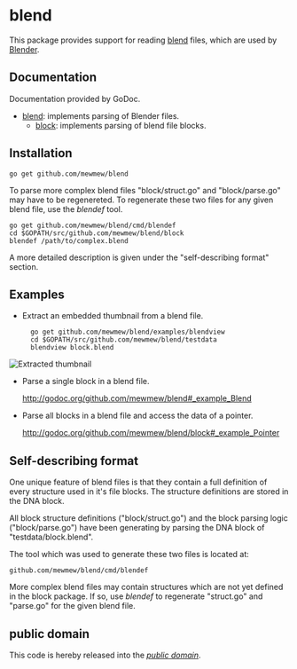 blend
=====

This package provides support for reading [blend][1] files, which are used by
[Blender][].

[1]: http://www.blender.org/development/architecture/blender-file-format/
[Blender]: http://www.blender.org/

Documentation
-------------

Documentation provided by GoDoc.

- [blend][]: implements parsing of Blender files.
	- [block][]: implements parsing of blend file blocks.

[blend]: http://godoc.org/github.com/mewmew/blend
[block]: http://godoc.org/github.com/mewmew/blend/block

Installation
------------

	go get github.com/mewmew/blend

To parse more complex blend files "block/struct.go" and "block/parse.go" may
have to be regenereted. To regenerate these two files for any given blend file,
use the *blendef* tool.

	go get github.com/mewmew/blend/cmd/blendef
	cd $GOPATH/src/github.com/mewmew/blend/block
	blendef /path/to/complex.blend

A more detailed description is given under the "self-describing format" section.

Examples
--------

* Extract an embedded thumbnail from a blend file.

		go get github.com/mewmew/blend/examples/blendview
		cd $GOPATH/src/github.com/mewmew/blend/testdata
		blendview block.blend

![Extracted thumbnail](https://github.com/mewmew/blend/blob/master/examples/blendview/block.png?raw=true)

* Parse a single block in a blend file.

	http://godoc.org/github.com/mewmew/blend#_example_Blend

* Parse all blocks in a blend file and access the data of a pointer.

	http://godoc.org/github.com/mewmew/blend/block#_example_Pointer

Self-describing format
----------------------

One unique feature of blend files is that they contain a full definition of
every structure used in it's file blocks. The structure definitions are stored
in the DNA block.

All block structure definitions ("block/struct.go") and the block parsing logic
("block/parse.go") have been generating by parsing the DNA block of
"testdata/block.blend".

The tool which was used to generate these two files is located at:

	github.com/mewmew/blend/cmd/blendef

More complex blend files may contain structures which are not yet defined in the
block package. If so, use *blendef* to regenerate "struct.go" and "parse.go" for
the given blend file.

public domain
-------------

This code is hereby released into the *[public domain][]*.

[public domain]: https://creativecommons.org/publicdomain/zero/1.0/
